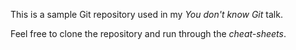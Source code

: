 This is a sample Git repository used in my *You don't know Git* talk.

Feel free to clone the repository and run through the *cheat-sheets*.
